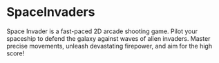 # SpaceInvaders
 Space Invader is a fast-paced 2D arcade shooting game. Pilot your spaceship to defend the galaxy against waves of alien invaders. Master precise movements, unleash devastating firepower, and aim for the high score! 
